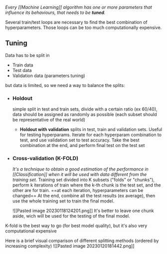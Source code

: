 _Every [[Machine Learning]] algorithm has one or more parameters that influence its behaviours, that needs to be **tuned**._

Several train/test loops are necessary to find the best combination of hyperparameters.
Those loops can be too much computationally expensive.

## Tuning
Data has to be split in
- Train data
- Test data
- Validation data (parameters tuning)

but data is limited, so we need a way to balance the splits:
- ### Holdout 
	simple split in test and train sets, divide with a certain ratio (ex 60/40), data should be assigned as randomly as possible (each subset should be representative of the real world)
	- **Holdout with validation**
		splits in test, train and validation sets. Useful for testing hyperparams.
		Iterate for each hyperparam combination to test, and use validation set to test accuracy. Take the best combination at the end, and perform final test on the test set
- ### Cross-validation (**K-FOLD**)
	_It's a technique to obtain a good estimation of the performance in [[Classification]] when it will be used with data different from the training set._
	Training set divided into K subsets ("folds" or "chunks"), perform k iterations of train where the k-th chunk is the test set, and the other are for train.
	==at each iteration, hyperparameters can be changed==
	At the end, combine all the test results (ex average), then use the whole training set to train the final model.

	![[Pasted image 20230118124201.png]]
	It's better to leave one chunk aside, wich will be used for the testing of the final model.

K-fold is the best way to go (for best model quality), but it's also very computational expensive

Here is a brief visual comparison of different splitting methods (ordered by increasing complexity)
![[Pasted image 20230120181442.png]]